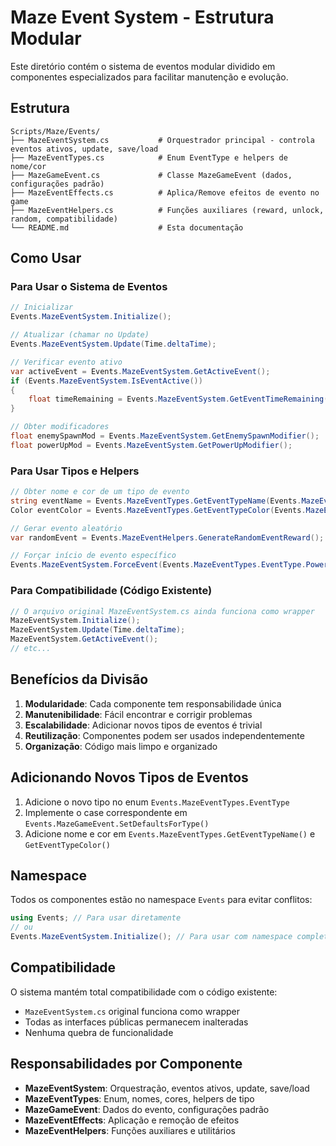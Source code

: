 # Maze Event System - Estrutura Modular

Este diretório contém o sistema de eventos modular dividido em componentes especializados para facilitar manutenção e evolução.

## Estrutura

```
Scripts/Maze/Events/
├── MazeEventSystem.cs           # Orquestrador principal - controla eventos ativos, update, save/load
├── MazeEventTypes.cs            # Enum EventType e helpers de nome/cor
├── MazeGameEvent.cs             # Classe MazeGameEvent (dados, configurações padrão)
├── MazeEventEffects.cs          # Aplica/Remove efeitos de evento no game
├── MazeEventHelpers.cs          # Funções auxiliares (reward, unlock, random, compatibilidade)
└── README.md                    # Esta documentação
```

## Como Usar

### Para Usar o Sistema de Eventos

```csharp
// Inicializar
Events.MazeEventSystem.Initialize();

// Atualizar (chamar no Update)
Events.MazeEventSystem.Update(Time.deltaTime);

// Verificar evento ativo
var activeEvent = Events.MazeEventSystem.GetActiveEvent();
if (Events.MazeEventSystem.IsEventActive())
{
    float timeRemaining = Events.MazeEventSystem.GetEventTimeRemaining();
}

// Obter modificadores
float enemySpawnMod = Events.MazeEventSystem.GetEnemySpawnModifier();
float powerUpMod = Events.MazeEventSystem.GetPowerUpModifier();
```

### Para Usar Tipos e Helpers

```csharp
// Obter nome e cor de um tipo de evento
string eventName = Events.MazeEventTypes.GetEventTypeName(Events.MazeEventTypes.EventType.TreasureHunt);
Color eventColor = Events.MazeEventTypes.GetEventTypeColor(Events.MazeEventTypes.EventType.EnemyRush);

// Gerar evento aleatório
var randomEvent = Events.MazeEventHelpers.GenerateRandomEventReward();

// Forçar início de evento específico
Events.MazeEventSystem.ForceEvent(Events.MazeEventTypes.EventType.PowerSurge);
```

### Para Compatibilidade (Código Existente)

```csharp
// O arquivo original MazeEventSystem.cs ainda funciona como wrapper
MazeEventSystem.Initialize();
MazeEventSystem.Update(Time.deltaTime);
MazeEventSystem.GetActiveEvent();
// etc...
```

## Benefícios da Divisão

1. **Modularidade**: Cada componente tem responsabilidade única
2. **Manutenibilidade**: Fácil encontrar e corrigir problemas
3. **Escalabilidade**: Adicionar novos tipos de eventos é trivial
4. **Reutilização**: Componentes podem ser usados independentemente
5. **Organização**: Código mais limpo e organizado

## Adicionando Novos Tipos de Eventos

1. Adicione o novo tipo no enum `Events.MazeEventTypes.EventType`
2. Implemente o case correspondente em `Events.MazeGameEvent.SetDefaultsForType()`
3. Adicione nome e cor em `Events.MazeEventTypes.GetEventTypeName()` e `GetEventTypeColor()`

## Namespace

Todos os componentes estão no namespace `Events` para evitar conflitos:

```csharp
using Events; // Para usar diretamente
// ou
Events.MazeEventSystem.Initialize(); // Para usar com namespace completo
```

## Compatibilidade

O sistema mantém total compatibilidade com o código existente:
- `MazeEventSystem.cs` original funciona como wrapper
- Todas as interfaces públicas permanecem inalteradas
- Nenhuma quebra de funcionalidade

## Responsabilidades por Componente

- **MazeEventSystem**: Orquestração, eventos ativos, update, save/load
- **MazeEventTypes**: Enum, nomes, cores, helpers de tipo
- **MazeGameEvent**: Dados do evento, configurações padrão
- **MazeEventEffects**: Aplicação e remoção de efeitos
- **MazeEventHelpers**: Funções auxiliares e utilitários 